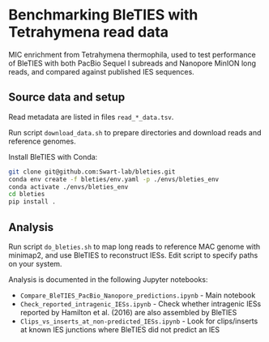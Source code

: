 Benchmarking BleTIES with Tetrahymena read data
===============================================

MIC enrichment from Tetrahymena thermophila, used to test performance of
BleTIES with both PacBio Sequel I subreads and Nanopore MinION long reads, and
compared against published IES sequences.


Source data and setup
---------------------

Read metadata are listed in files `read_*_data.tsv`.

Run script `download_data.sh` to prepare directories and download reads and
reference genomes.

Install BleTIES with Conda:

```bash
git clone git@github.com:Swart-lab/bleties.git
conda env create -f bleties/env.yaml -p ./envs/bleties_env
conda activate ./envs/bleties_env
cd bleties
pip install .
```


Analysis
--------

Run script `do_bleties.sh` to map long reads to reference MAC genome with
minimap2, and use BleTIES to reconstruct IESs. Edit script to specify paths on
your system.

Analysis is documented in the following Jupyter notebooks: 

 * `Compare_BleTIES_PacBio_Nanopore_predictions.ipynb` - Main notebook
 * `Check_reported_intragenic_IESs.ipynb` - Check whether intragenic IESs
   reported by Hamilton et al. (2016) are also assembled by BleTIES
 * `Clips_vs_inserts_at_non-predicted_IESs.ipynb` - Look for clips/inserts at
   known IES junctions where BleTIES did not predict an IES

